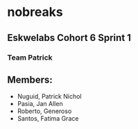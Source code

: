 # nobreaks
## Eskwelabs Cohort 6 Sprint 1
### Team Patrick

## Members:
* Nuguid, Patrick Nichol
* Pasia, Jan Allen
* Roberto, Generoso
* Santos, Fatima Grace
